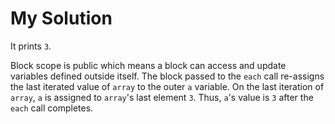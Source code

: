 # My Solution

It prints `3`.

Block scope is public which means a block can access and update variables defined outside itself. The block passed to the `each` call re-assigns the last iterated value of `array` to the outer `a` variable. On the last iteration of `array`, `a` is assigned to `array`'s last element `3`. Thus, `a`'s value is `3` after the `each` call completes.
